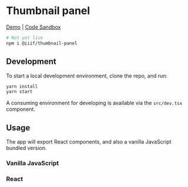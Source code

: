 # Thumbnail panel

[Demo](https://thumbnail-panel.netlify.app/) | [Code Sandbox](https://codesandbox.io/dashboard/repositories/github/IIIF-Commons/thumbnail-panel)

```bash
# Not yet live
npm i @iiif/thumbnail-panel
```

## Development

To start a local development environment, clone the repo, and run:

```bash
yarn install
yarn start
```

A consuming environment for developing is available via the `src/dev.tsx` component.

## Usage

The app will export React components, and also a vanilla JavaScript bundled version.

### Vanilla JavaScript

### React
